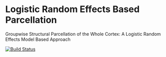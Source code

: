 # Logistic Random Effects Based Parcellation 
Groupwise Structural Parcellation of the Whole Cortex: A Logistic Random Effects Model Based Approach

[![Build Status](https://travis-ci.org/AthenaEPI/logpar.svg?branch=master)](https://travis-ci.org/AthenaEPI/logpar)
